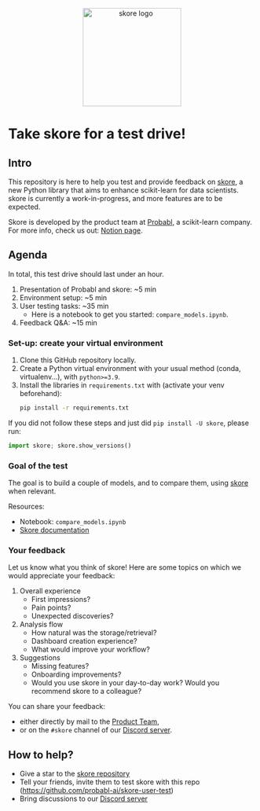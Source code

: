 <div align="center">
  <picture>
    <source srcset="https://media.githubusercontent.com/media/probabl-ai/skore/main/sphinx/_static/images/Logo_Skore_Dark@2x.svg" media="(prefers-color-scheme: dark)">
    <img width="200" src="https://media.githubusercontent.com/media/probabl-ai/skore/main/sphinx/_static/images/Logo_Skore_Light@2x.svg" alt="skore logo">
  </picture>
</div>

# Take skore for a test drive!

## Intro

This repository is here to help you test and provide feedback on [skore](https://github.com/probabl-ai/skore), a new Python library that aims to enhance scikit-learn for data scientists.
skore is currently a work-in-progress, and more features are to be expected.

Skore is developed by the product team at [Probabl](https://probabl.ai/), a scikit-learn company. For more info, check us out: [Notion page](https://probabl.notion.site/Get-to-know-Probabl-127ef76d36b9804d8ca8e264e42f0cee).

## Agenda

In total, this test drive should last under an hour.

1. Presentation of Probabl and skore: ~5 min
1. Environment setup: ~5 min
1. User testing tasks: ~35 min
    - Here is a notebook to get you started: `compare_models.ipynb`.
1. Feedback Q&A: ~15 min

### Set-up: create your virtual environment

1. Clone this GitHub repository locally.
1. Create a Python virtual environment with your usual method (conda, virtualenv...), with `python>=3.9`.
1. Install the libraries in `requirements.txt` with (activate your venv beforehand):
   ```bash
   pip install -r requirements.txt
   ```

If you did not follow these steps and just did `pip install -U skore`, please run:
```python
import skore; skore.show_versions()
```

### Goal of the test

The goal is to build a couple of models, and to compare them, using [skore](https://github.com/probabl-ai/skore) when relevant.

Resources:
- Notebook: `compare_models.ipynb`
- [Skore documentation](https://skore.probabl.ai)

### Your feedback

Let us know what you think of skore!
Here are some topics on which we would appreciate your feedback:

1. Overall experience
    - First impressions?
    - Pain points?
    - Unexpected discoveries?
1. Analysis flow
    - How natural was the storage/retrieval?
    - Dashboard creation experience?
    - What would improve your workflow?
1. Suggestions
    - Missing features?
    - Onboarding improvements?
    - Would you use skore in your day-to-day work? Would you recommend skore to a colleague?

You can share your feedback:
- either directly by mail to the [Product Team](mailto:product-feedback@signal.probabl.ai),
- or on the `#skore` channel of our [Discord server](http://discord.probabl.ai).

## How to help?

- Give a star to the [skore repository](https://github.com/probabl-ai/skore)
- Tell your friends, invite them to test skore with this repo (https://github.com/probabl-ai/skore-user-test)
- Bring discussions to our [Discord server](http://discord.probabl.ai)
